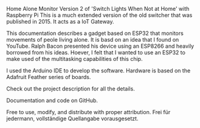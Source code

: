 Home Alone Monitor
Version 2 of 'Switch Lights When Not at Home' with Raspberry Pi
This is a much extended version of the old switcher that was published in 2015. It acts as a IoT Gateway.

This documentation describes a gadget based on ESP32 that monitors movements of peole living alone.
It is basd on an idea that I found on YouTube. Ralph Bacon presented his device using an ESP8266 and heavily borrowed from his ideas.
Hoever, I felt that I wanted to use an ESP32 to make used of the multitasking capabilities of this chip.

I used the Arduino IDE to develop the software. Hardware is based on the Adafruit Feather series of boards.

Check out the project description for all the details.

Documentation and code on GitHub.  

Free to use, modify, and distribute with proper attribution.
Frei für jedermann, vollständige Quellangabe vorausgesetzt.


